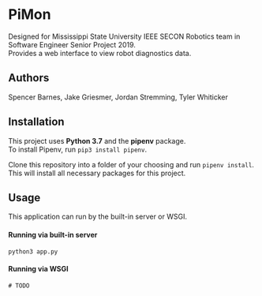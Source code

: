 # PiMon
Designed for Mississippi State University IEEE SECON Robotics team in Software Engineer Senior Project 2019.  
Provides a web interface to view robot diagnostics data.


## Authors
Spencer Barnes, Jake Griesmer, Jordan Stremming, Tyler Whiticker


## Installation
This project uses **Python 3.7** and the **pipenv** package.  
To install Pipenv, run `pip3 install pipenv`.

Clone this repository into a folder of your choosing and run
`pipenv install`. This will install all necessary packages for this project.


## Usage
This application can run by the built-in server or WSGI.

#### Running via built-in server
```shell script
python3 app.py
```

#### Running via WSGI
```shell script
# TODO
```
